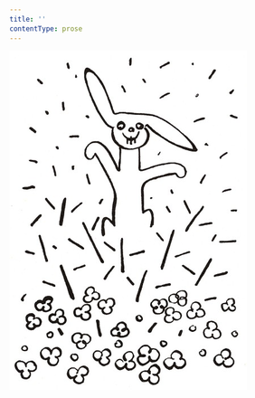 ```yaml
---
title: ''
contentType: prose
---
```


<section>

![povidani_o_pejskovi_a_kocicce_007](./resources/povidani_o_pejskovi_a_kocicce_007.jpg)

</section>
